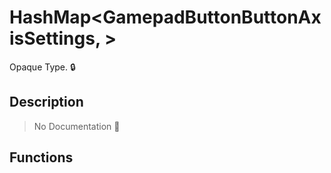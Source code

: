 # HashMap<GamepadButtonButtonAxisSettings, >

Opaque Type\. 🔒

## Description

> No Documentation 🚧

## Functions

